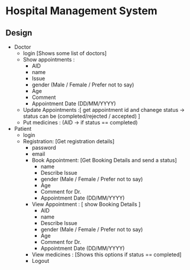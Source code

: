 # Hospital Management System

## Design 
- Doctor
    - login [Shows some list of doctors]
    - Show appointments :
        - AID
        - name
        - Issue
        - gender (Male / Female / Prefer not to say)
        - Age
        - Comment
        - Appointment Date (DD/MM/YYYY)
    - Update Appointments :[ get appointment id and chanege status -> status can be (completed/rejected / accepted) ]
    - Put medicines  : (AID -> if status == completed) 
- Patient
    - login
    - Registration: [Get registration details]
        - password
        - email
        - Book Appointment: [Get Booking Details and send a status]
            - name
            - Describe Issue
            - gender (Male / Female / Prefer not to say)
            - Age
            - Comment for Dr.
            - Appointment Date (DD/MM/YYYY)
        - View Appointment : [ show Booking Details ]
            - AID
            - name
            - Describe Issue
            - gender (Male / Female / Prefer not to say)
            - Age
            - Comment for Dr.
            - Appointment Date (DD/MM/YYYY)
        - View medicines : [Shows this options if status == completed]
        - Logout
